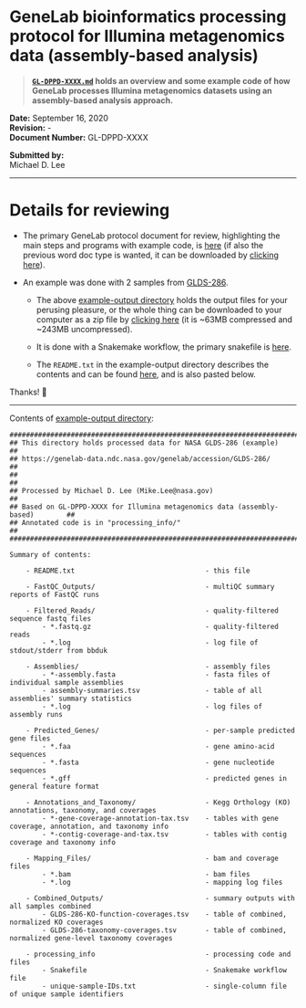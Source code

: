 
# GeneLab bioinformatics processing protocol for Illumina metagenomics data (assembly-based analysis)

> **[`GL-DPPD-XXXX.md`](GL-DPPD-XXXX.md) holds an overview and some example code of how GeneLab processes Illumina metagenomics datasets using an assembly-based analysis approach.**  

**Date:** September 16, 2020  
**Revision:** -  
**Document Number:** GL-DPPD-XXXX  

**Submitted by:**  
Michael D. Lee

---

# Details for reviewing

* The primary GeneLab protocol document for review, highlighting the main steps and programs with example code, is [here](GL-DPPD-XXXX.md) (if also the previous word doc type is wanted, it can be downloaded by [clicking here](https://ndownloader.figshare.com/files/24697292)).

* An example was done with 2 samples from [GLDS-286](https://genelab-data.ndc.nasa.gov/genelab/accession/GLDS-286/). 
  * The above [example-output directory](example-output) holds the output files for your perusing pleasure, or the whole thing can be downloaded to your computer as a zip file by [clicking here](https://ndownloader.figshare.com/files/24696695) (it is ~63MB compressed and ~243MB uncompressed).

  * It is done with a Snakemake workflow, the primary snakefile is [here](example-output/processing_info/Snakefile).

  * The `README.txt` in the example-output directory describes the contents and can be found [here](example-output/README.txt), and is also pasted below.
  
Thanks! 🙂


---

Contents of [example-output directory](example-output):

```
##################################################################################
## This directory holds processed data for NASA GLDS-286 (example)              ##
## https://genelab-data.ndc.nasa.gov/genelab/accession/GLDS-286/                ##
##                                                                              ##
## Processed by Michael D. Lee (Mike.Lee@nasa.gov)                              ##
## Based on GL-DPPD-XXXX for Illumina metagenomics data (assembly-based)        ##
## Annotated code is in "processing_info/"                                      ##
##################################################################################

Summary of contents:

    - README.txt                                - this file

    - FastQC_Outputs/                           - multiQC summary reports of FastQC runs

    - Filtered_Reads/                           - quality-filtered sequence fastq files
        - *.fastq.gz                            - quality-filtered reads
        - *.log                                 - log file of stdout/stderr from bbduk

    - Assemblies/                               - assembly files
        - *-assembly.fasta                      - fasta files of individual sample assemblies
        - assembly-summaries.tsv                - table of all assemblies' summary statistics
        - *.log                                 - log files of assembly runs
        
    - Predicted_Genes/                          - per-sample predicted gene files
        - *.faa                                 - gene amino-acid sequences
        - *.fasta                               - gene nucleotide sequences
        - *.gff                                 - predicted genes in general feature format
    
    - Annotations_and_Taxonomy/                 - Kegg Orthology (KO) annotations, taxonomy, and coverages 
        - *-gene-coverage-annotation-tax.tsv    - tables with gene coverage, annotation, and taxonomy info
        - *-contig-coverage-and-tax.tsv         - tables with contig coverage and taxonomy info
    
    - Mapping_Files/                            - bam and coverage files
        - *.bam                                 - bam files
        - *.log                                 - mapping log files

    - Combined_Outputs/                         - summary outputs with all samples combined
        - GLDS-286-KO-function-coverages.tsv    - table of combined, normalized KO coverages
        - GLDS-286-taxonomy-coverages.tsv       - table of combined, normalized gene-level taxonomy coverages

    - processing_info                           - processing code and files
        - Snakefile                             - Snakemake workflow file
        - unique-sample-IDs.txt                 - single-column file of unique sample identifiers
```
